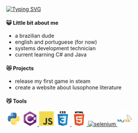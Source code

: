 <a href="https://git.io/typing-svg"><img src="https://readme-typing-svg.herokuapp.com?font=Fira+Code&size=25&pause=200&color=0087FF&width=435&lines=my+name+is+jo%C3%A1s;tanks+for+visiting+my+profile;we+will+win" alt="Typing SVG" /></a>

 #### 😺 Little bit about me
- a brazilian dude
- english and portuguese (for now)
- systems development technician
- current learning C# and Java
  
#### 😻 Projects

- release my first game in steam
- create a website about lusophone literature

#### 😼 Tools

<img src="https://raw.githubusercontent.com/devicons/devicon/master/icons/python/python-original.svg" alt="python" width="40" height="40"/> </a><a href="https://www.w3schools.com/css/" target="_blank" rel="noreferrer"> 
<img src="https://raw.githubusercontent.com/devicons/devicon/master/icons/csharp/csharp-original.svg" alt="csharp" width="40" height="40"/> </a>
<img src="https://raw.githubusercontent.com/devicons/devicon/master/icons/javascript/javascript-original.svg" alt="javascript" width="40" height="40"/> </a> <a href="https://www.mysql.com/" target="_blank" rel="noreferrer"> 
<img src="https://raw.githubusercontent.com/devicons/devicon/master/icons/css3/css3-original-wordmark.svg" alt="css3" width="40" height="40"/> </a> <a href="https://www.w3.org/html/" target="_blank" rel="noreferrer"> 
<img src="https://raw.githubusercontent.com/devicons/devicon/master/icons/html5/html5-original-wordmark.svg" alt="html5" width="40" height="40"/> </a> <a href="https://developer.mozilla.org/en-US/docs/Web/JavaScript" target="_blank" rel="noreferrer"> 
<img src="https://cdn.jsdelivr.net/gh/devicons/devicon/icons/selenium/selenium-original.svg" alt="selenium" width="40" height="40"/>
<img src="https://raw.githubusercontent.com/devicons/devicon/master/icons/mysql/mysql-original-wordmark.svg" alt="mysql" width="40" height="40"/> </a> <a href="https://www.mysql.com/" target="_blank" rel="noreferrer">
